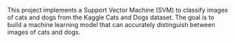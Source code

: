 This project implements a Support Vector Machine (SVM) to classify images of cats and dogs from the Kaggle Cats and Dogs dataset. The goal is to build a machine learning model that can accurately distinguish between images of cats and dogs.
